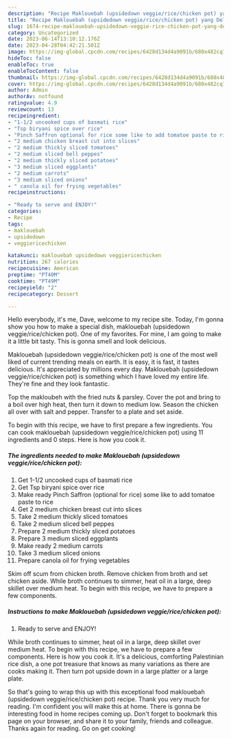 ```yaml
---
description: "Recipe Maklouebah (upsidedown veggie/rice/chicken pot) yang Delicious"
title: "Recipe Maklouebah (upsidedown veggie/rice/chicken pot) yang Delicious"
slug: 1674-recipe-maklouebah-upsidedown-veggie-rice-chicken-pot-yang-delicious
category: Uncategorized
date: 2023-06-14T13:10:12.176Z
date: 2023-04-28T04:42:21.501Z
image: https://img-global.cpcdn.com/recipes/6428d134d4a9091b/680x482cq70/maklouebah-upsidedown-veggiericechicken-pot-recipe-main-photo.jpg
hideToc: false
enableToc: true
enableTocContent: false
thumbnail: https://img-global.cpcdn.com/recipes/6428d134d4a9091b/680x482cq70/maklouebah-upsidedown-veggiericechicken-pot-recipe-main-photo.jpg
cover: https://img-global.cpcdn.com/recipes/6428d134d4a9091b/680x482cq70/maklouebah-upsidedown-veggiericechicken-pot-recipe-main-photo.jpg
author: Admin
authorAv: notfound
ratingvalue: 4.9
reviewcount: 13
recipeingredient:
- "1-1/2 uncooked cups of basmati rice"
- "Tsp biryani spice over rice"
- "Pinch Saffron optional for rice some like to add tomatoe paste to rice"
- "2 medium chicken breast cut into slices"
- "2 medium thickly sliced tomatoes"
- "2 medium sliced bell peppes"
- "2 medium thickly sliced potatoes"
- "3 medium sliced eggplants"
- "2 medium carrots"
- "3 medium sliced onions"
- " canola oil for frying vegetables"
recipeinstructions:

- "Ready to serve and ENJOY!"
categories:
- Recipe
tags:
- maklouebah
- upsidedown
- veggiericechicken

katakunci: maklouebah upsidedown veggiericechicken 
nutrition: 267 calories
recipecuisine: American
preptime: "PT40M"
cooktime: "PT49M"
recipeyield: "2"
recipecategory: Dessert

---
```



Hello everybody, it's me, Dave, welcome to my recipe site. Today, I'm gonna show you how to make a special dish, maklouebah (upsidedown veggie/rice/chicken pot). One of my favorites. For mine, I am going to make it a little bit tasty. This is gonna smell and look delicious.

Maklouebah (upsidedown veggie/rice/chicken pot) is one of the most well liked of current trending meals on earth. It is easy, it is fast, it tastes delicious. It's appreciated by millions every day. Maklouebah (upsidedown veggie/rice/chicken pot) is something which I have loved my entire life. They're fine and they look fantastic.

Top the makloubeh with the fried nuts &amp; parsley. Cover the pot and bring to a boil over high heat, then turn it down to medium low. Season the chicken all over with salt and pepper. Transfer to a plate and set aside.


To begin with this recipe, we have to first prepare a few ingredients. You can cook maklouebah (upsidedown veggie/rice/chicken pot) using 11 ingredients and 0 steps. Here is how you cook it.

<!--inarticleads1-->

##### The ingredients needed to make Maklouebah (upsidedown veggie/rice/chicken pot):

1. Get 1-1/2 uncooked cups of basmati rice
1. Get Tsp biryani spice over rice
1. Make ready Pinch Saffron (optional for rice) some like to add tomatoe paste to rice
1. Get 2 medium chicken breast cut into slices
1. Take 2 medium thickly sliced tomatoes
1. Take 2 medium sliced bell peppes
1. Prepare 2 medium thickly sliced potatoes
1. Prepare 3 medium sliced eggplants
1. Make ready 2 medium carrots
1. Take 3 medium sliced onions
1. Prepare  canola oil for frying vegetables


Skim off scum from chicken broth. Remove chicken from broth and set chicken aside. While broth continues to simmer, heat oil in a large, deep skillet over medium heat. To begin with this recipe, we have to prepare a few components. 

<!--inarticleads2-->

##### Instructions to make Maklouebah (upsidedown veggie/rice/chicken pot):


1. Ready to serve and ENJOY!

While broth continues to simmer, heat oil in a large, deep skillet over medium heat. To begin with this recipe, we have to prepare a few components. Here is how you cook it. It&#39;s a delicious, comforting Palestinian rice dish, a one pot treasure that knows as many variations as there are cooks making it. Then turn pot upside down in a large platter or a large plate. 

So that's going to wrap this up with this exceptional food maklouebah (upsidedown veggie/rice/chicken pot) recipe. Thank you very much for reading. I'm confident you will make this at home. There is gonna be interesting food in home recipes coming up. Don't forget to bookmark this page on your browser, and share it to your family, friends and colleague. Thanks again for reading. Go on get cooking!
